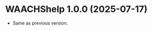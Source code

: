<!-- NEWS.md is maintained by https://cynkra.github.io/fledge, do not edit -->

# WAACHShelp 1.0.0 (2025-07-17)

- Same as previous version.


